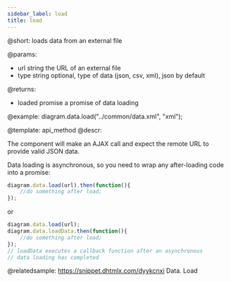 ```yaml
---
sidebar_label: load
title: load
---          
```


@short:
	loads data from an external file

@params:

- url			string		the URL of an external file
- type			string		optional, type of data (json, csv, xml), json by default

@returns:

- loaded		promise		a promise of data loading

@example:
diagram.data.load("../common/data.xml", "xml");


@template:	api_method
@descr:

The component will make an AJAX call and expect the remote URL to provide valid JSON data.

Data loading is asynchronous, so you need to wrap any after-loading code into a promise:

~~~js
diagram.data.load(url).then(function(){
	//do something after load;
});
~~~

or

~~~js
diagram.data.load(url);
diagram.data.loadData.then(function(){
	//do something after load;
});
// loadData executes a callback function after an asynchronous
// data loading has completed
~~~

@relatedsample: https://snippet.dhtmlx.com/dyykcnxi	Data. Load